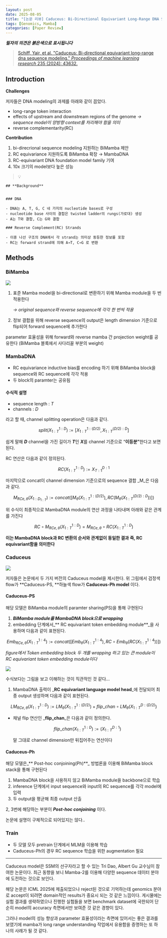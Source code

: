 ```yaml
---
layout: post
date: 2025-08-05
title: "[논문 리뷰] Caduceus: Bi-Directional Equivariant Long-Range DNA Sequence Modeling"
tags: [Genomics, Mamba]
categories: [Paper Review]
---
```


<span class="notion-red">_**필자의 의견은 붉은색으로 표시됩니다**_</span>


> [Schiff, Yair, et al. "Caduceus: Bi-directional equivariant long-range dna sequence modeling." ](https://pmc.ncbi.nlm.nih.gov/articles/PMC12189541/)[_Proceedings of machine learning research_](https://pmc.ncbi.nlm.nih.gov/articles/PMC12189541/)[ 235 (2024): 43632.](https://pmc.ncbi.nlm.nih.gov/articles/PMC12189541/)



## Introduction


**Challenges**


저자들은 DNA modeling의 과제를 아래와 같이 꼽았다.

- long-range token interaction
- effects of upstream and downstream regions of the genome 
_→ sequence model이 양방향 context를 처리해야 함을 의미_
- reverse complementarity(RC)

**Contribution**

1. bi-direcrional sequence modeling 지원하는 BiMamba 제안
1. RC equivariance 지원하도록 BiMamba 확장 → MambaDNA
1. RC-equivariant DNA foundation model family 기여
1. 10x 크기의 model보다 높은 성능

> 💡 


	## **Background**


	### DNA

	- DNA는 A, T, G, C 네 가지의 nucleotide bases로 구성
	- nucleotide base 사이의 결합은 twisted ladder의 rungs(가로대) 생성
	- A는 T와 결합, C는 G와 결합

	### Reverse Complement(RC) Strands

	- 이중 나선 구조의 DNA에서 각 strand는 의미상 동등한 정보를 포함
	- RC는 forward strand에 의해 A→T, C→G 로 변환


## Methods



### BiMamba


![](https://prod-files-secure.s3.us-west-2.amazonaws.com/542b861c-36a8-4051-84e5-8804b6728dba/2c247d59-7815-4980-99f0-8f0d21f445a7/image.png?X-Amz-Algorithm=AWS4-HMAC-SHA256&X-Amz-Content-Sha256=UNSIGNED-PAYLOAD&X-Amz-Credential=ASIAZI2LB4664ONF4EJB%2F20251003%2Fus-west-2%2Fs3%2Faws4_request&X-Amz-Date=20251003T190102Z&X-Amz-Expires=3600&X-Amz-Security-Token=IQoJb3JpZ2luX2VjELL%2F%2F%2F%2F%2F%2F%2F%2F%2F%2FwEaCXVzLXdlc3QtMiJHMEUCID2wnOyuawRfoVFRfp777pr7w93gQwnlFYobwtWagJP0AiEAmo3vjIhJMJwB6rSl20CRZwIGBz%2BRED7sWcQHRd9ABjsq%2FwMISxAAGgw2Mzc0MjMxODM4MDUiDMCaQSnOKPuzC4hr3SrcA9FxhQSwjdqLPDpfX6wyT7mD%2B7Y5m1N7AHHXz%2FNw%2BqD95DM1JE%2BZEq02pjv9%2BkKbyTs97X1qKQmNTBRC5nYvU%2FTtXrn3ZBBNiWP6jzn5XBrSv2buI6cpzdRk3yObOzk%2BCdhCkpf%2BDHIdkrP%2F3uGDcm%2F%2BtB0fgVTBlGjxLtwmPcve44zlDUoS1tTBuxRrC42YV4tl4D44FFsnyvkl97RxgGTFfzY2M6hjY35QLr%2FU0EJMTYqc8PwwusjGgCIk0egJaM7GFCav2MjPoFMG5gLMk%2BjNH3nBX6gSnbde%2B5dWILB3jXpHvWFeLoLvnj2ZwYZ0ceTEuF2Yt3HswaC6w0EBbNe%2BtH6UkzXatZ3Uh8UgKbgfeJZAvT4abNO3U6QGethuDf5az6DsdpfxORCm8qkRvn%2BC7If469kWY6ygbmFLMsK5CxvuH0M3glY3ealuywyFAD3SUoN9zgQf4xkDplrgT5A3S8Pr438%2FBp8uU%2BdQkZPCf4nccMWc6dlhNYcATRWLzDevSO9y%2BvsfcB0finUjYMHamA2PK4Ch4wlAYRAuLInRoxXNY2LQe913MH4KCds8b%2FmIWBnCTf6ncShkYlvocJzBGZxG0aleOAoTuO1eQDrBlF4qmNL1sde5KLorMPmXgMcGOqUB5X%2FS7P%2BnsXQFXMq1443Hyve%2BKiGfaj53YeD7JeIDLPxVVJA2YEfpW76koT64FQvzhBB6QF9rbLc2lANN3E%2BPs1l9cDPbqaOFYIV1Chi7iREMlZIS7RDGrVcsctmXLIkS4%2FSbL12kF3pLvuQBvtaFPcs0rN%2F5WBpeMWqg65jAK15aGFi%2FxA4%2F%2F0PJIqJ1M5fgEwPGKjcF83Nmm6aCbgihYt3%2FxN0h&X-Amz-Signature=73b0236196fe53546054af5012c3e2f22181fb54a2b466131f511be0a522adce&X-Amz-SignedHeaders=host&x-amz-checksum-mode=ENABLED&x-id=GetObject)

1. 표준 Mamba model을 bi-directional로 변환하기 위해 Mamba module을 두 번 적용한다

	_→ original sequence와 reverse sequence에 각각 한 번씩 적용_

1. 정보 결합을 위해 reverse sequence의 output은 length dimension 기준으로 flip되어 forward sequence에 추가한다

parameter 효율성을 위해 forward와 reverse mamba 간 projection weight를 공유한다 (BiMamba 블록에서 사다리꼴 부분의 weight)



### MambaDNA

- RC equivariance inductive bias를 encoding 하기 위해 BiMamba block을 sequence와 RC sequence에 각각 적용
- 두 block의 paramter는 공유됨


#### 수식적 설명

- sequence length : _T_
- channels : _D_

라고 할 때,  channel splitting operation은 다음과 같다.


$$
split(X^{1:D}_{1:T}):=[X^{1:(D/2)}_{1:T},X^{(D/2):D}_{1:T}]
$$


<span class="notion-red">쉽게 말해 </span><span class="notion-red">_**D**_</span><span class="notion-red"> channel을 가진 길이가 </span><span class="notion-red">_**T**_</span><span class="notion-red">인 </span><span class="notion-red">_**X**_</span><span class="notion-red">를 channel 기준으로 “</span><span class="notion-red">**이등분”**</span><span class="notion-red">한다고 보면 된다.</span>


RC 연산은 다음과 같이 정의된다.


$$
RC(X^{1:D}_{1:T}):=X^{D:1}_{T:1}
$$


마지막으로 concat이 channel dimension 기준으로의 sequence 결합 _M_은 다음과 같다.


$$
M_{RCe,\theta}(X_{1:D_{1:T}}):=concat([M_{\theta}(X^{1:(D/2)}_{1:T}),RC(M_{\theta}(X^{(D/2):D}_{1:T}))])
$$


위 수식이 최종적으로 MambaDNA module의 연산 과정을 나타내며 아래와 같은 관계를 가진다


$$
RC\circ M_{RCe,\theta}(X^{1:D}_{1:T}) = M_{RCe,\theta} \circ RC(X^{1:D}_{1:T})
$$


**이는 MambaDNA block과 RC 변환의 순서와 관계없이 동일한 결과 즉, RC equivariant함을 의미한다**



### Caduceus


![](https://prod-files-secure.s3.us-west-2.amazonaws.com/542b861c-36a8-4051-84e5-8804b6728dba/f94a60d7-8145-473b-aef9-7c68d3ec604a/image.png?X-Amz-Algorithm=AWS4-HMAC-SHA256&X-Amz-Content-Sha256=UNSIGNED-PAYLOAD&X-Amz-Credential=ASIAZI2LB4664ONF4EJB%2F20251003%2Fus-west-2%2Fs3%2Faws4_request&X-Amz-Date=20251003T190102Z&X-Amz-Expires=3600&X-Amz-Security-Token=IQoJb3JpZ2luX2VjELL%2F%2F%2F%2F%2F%2F%2F%2F%2F%2FwEaCXVzLXdlc3QtMiJHMEUCID2wnOyuawRfoVFRfp777pr7w93gQwnlFYobwtWagJP0AiEAmo3vjIhJMJwB6rSl20CRZwIGBz%2BRED7sWcQHRd9ABjsq%2FwMISxAAGgw2Mzc0MjMxODM4MDUiDMCaQSnOKPuzC4hr3SrcA9FxhQSwjdqLPDpfX6wyT7mD%2B7Y5m1N7AHHXz%2FNw%2BqD95DM1JE%2BZEq02pjv9%2BkKbyTs97X1qKQmNTBRC5nYvU%2FTtXrn3ZBBNiWP6jzn5XBrSv2buI6cpzdRk3yObOzk%2BCdhCkpf%2BDHIdkrP%2F3uGDcm%2F%2BtB0fgVTBlGjxLtwmPcve44zlDUoS1tTBuxRrC42YV4tl4D44FFsnyvkl97RxgGTFfzY2M6hjY35QLr%2FU0EJMTYqc8PwwusjGgCIk0egJaM7GFCav2MjPoFMG5gLMk%2BjNH3nBX6gSnbde%2B5dWILB3jXpHvWFeLoLvnj2ZwYZ0ceTEuF2Yt3HswaC6w0EBbNe%2BtH6UkzXatZ3Uh8UgKbgfeJZAvT4abNO3U6QGethuDf5az6DsdpfxORCm8qkRvn%2BC7If469kWY6ygbmFLMsK5CxvuH0M3glY3ealuywyFAD3SUoN9zgQf4xkDplrgT5A3S8Pr438%2FBp8uU%2BdQkZPCf4nccMWc6dlhNYcATRWLzDevSO9y%2BvsfcB0finUjYMHamA2PK4Ch4wlAYRAuLInRoxXNY2LQe913MH4KCds8b%2FmIWBnCTf6ncShkYlvocJzBGZxG0aleOAoTuO1eQDrBlF4qmNL1sde5KLorMPmXgMcGOqUB5X%2FS7P%2BnsXQFXMq1443Hyve%2BKiGfaj53YeD7JeIDLPxVVJA2YEfpW76koT64FQvzhBB6QF9rbLc2lANN3E%2BPs1l9cDPbqaOFYIV1Chi7iREMlZIS7RDGrVcsctmXLIkS4%2FSbL12kF3pLvuQBvtaFPcs0rN%2F5WBpeMWqg65jAK15aGFi%2FxA4%2F%2F0PJIqJ1M5fgEwPGKjcF83Nmm6aCbgihYt3%2FxN0h&X-Amz-Signature=5e2b0225d32a100abdfe148e92c8f63adb3d8fbffce624f95982fa0e096b11e5&X-Amz-SignedHeaders=host&x-amz-checksum-mode=ENABLED&x-id=GetObject)


저자들은 논문에서 두 가지 버전의 Caduceus model을 제시한다. 위 그림에서 검정색 flow가 **Caduceus-PS, **하늘색 flow가 **Caduceus-Ph model** 이다.



#### Caduceus-PS


해당 모델은 BiMamba module의 paramter sharing(PS)을 통해 구현된다

1. _**BiMamba module을 MambaDNA block으로 wrapping**_
1. embedding 단계에서_** RC equivariant token embedding module**_을 사용하며 다음과 같이 표현된다.

$$
Emb_{RCe,\theta}(X^{1:4}_{1:T}):=concat([Emb_{\theta}(X^{1:4}_{1:T}),RC \circ Emb_{\theta}(RC(X^{1:4}_{1:T}))])
$$


_figure에서 Token embedding block 두 개를 wrapping 하고 있는 큰 module이 RC equivariant token embedding module이다_


![](https://prod-files-secure.s3.us-west-2.amazonaws.com/542b861c-36a8-4051-84e5-8804b6728dba/b175e4da-71eb-4e91-8c23-a06dabe673c9/image.png?X-Amz-Algorithm=AWS4-HMAC-SHA256&X-Amz-Content-Sha256=UNSIGNED-PAYLOAD&X-Amz-Credential=ASIAZI2LB4664ONF4EJB%2F20251003%2Fus-west-2%2Fs3%2Faws4_request&X-Amz-Date=20251003T190102Z&X-Amz-Expires=3600&X-Amz-Security-Token=IQoJb3JpZ2luX2VjELL%2F%2F%2F%2F%2F%2F%2F%2F%2F%2FwEaCXVzLXdlc3QtMiJHMEUCID2wnOyuawRfoVFRfp777pr7w93gQwnlFYobwtWagJP0AiEAmo3vjIhJMJwB6rSl20CRZwIGBz%2BRED7sWcQHRd9ABjsq%2FwMISxAAGgw2Mzc0MjMxODM4MDUiDMCaQSnOKPuzC4hr3SrcA9FxhQSwjdqLPDpfX6wyT7mD%2B7Y5m1N7AHHXz%2FNw%2BqD95DM1JE%2BZEq02pjv9%2BkKbyTs97X1qKQmNTBRC5nYvU%2FTtXrn3ZBBNiWP6jzn5XBrSv2buI6cpzdRk3yObOzk%2BCdhCkpf%2BDHIdkrP%2F3uGDcm%2F%2BtB0fgVTBlGjxLtwmPcve44zlDUoS1tTBuxRrC42YV4tl4D44FFsnyvkl97RxgGTFfzY2M6hjY35QLr%2FU0EJMTYqc8PwwusjGgCIk0egJaM7GFCav2MjPoFMG5gLMk%2BjNH3nBX6gSnbde%2B5dWILB3jXpHvWFeLoLvnj2ZwYZ0ceTEuF2Yt3HswaC6w0EBbNe%2BtH6UkzXatZ3Uh8UgKbgfeJZAvT4abNO3U6QGethuDf5az6DsdpfxORCm8qkRvn%2BC7If469kWY6ygbmFLMsK5CxvuH0M3glY3ealuywyFAD3SUoN9zgQf4xkDplrgT5A3S8Pr438%2FBp8uU%2BdQkZPCf4nccMWc6dlhNYcATRWLzDevSO9y%2BvsfcB0finUjYMHamA2PK4Ch4wlAYRAuLInRoxXNY2LQe913MH4KCds8b%2FmIWBnCTf6ncShkYlvocJzBGZxG0aleOAoTuO1eQDrBlF4qmNL1sde5KLorMPmXgMcGOqUB5X%2FS7P%2BnsXQFXMq1443Hyve%2BKiGfaj53YeD7JeIDLPxVVJA2YEfpW76koT64FQvzhBB6QF9rbLc2lANN3E%2BPs1l9cDPbqaOFYIV1Chi7iREMlZIS7RDGrVcsctmXLIkS4%2FSbL12kF3pLvuQBvtaFPcs0rN%2F5WBpeMWqg65jAK15aGFi%2FxA4%2F%2F0PJIqJ1M5fgEwPGKjcF83Nmm6aCbgihYt3%2FxN0h&X-Amz-Signature=ccdf885c0af75b38c7d6e30f314a2d2823e717f4e2ec8845afa0e698a6689b0f&X-Amz-SignedHeaders=host&x-amz-checksum-mode=ENABLED&x-id=GetObject)


<span class="notion-red">수식보다는 그림을 보고 이해하는 것이 직관적인 것 같다…</span>

1. MambaDNA 출력이 _**RC equivariant language model head**_에 전달되어 최종 output 생성하며 다음과 같이 표현된다.

$$
LM_{RCe,\theta}(X^{1:D}_{1:T}):= LM_{\theta}(X^{1:(D/2)}_{1:T})+flip\_chan\circ LM_{\theta}(X^{D:(D/2)}_{1:T})
$$

- 채널 flip 연산인 _**flip\_chan**_은 다음과 같이 정의한다.

	$$
	flip\_chan(X^{1:D}_{1:T}):=(X^{D:1}_{1:T})
	$$


	말 그대로 channel dimension만 뒤집어주는 연산이다



#### Caduceus-Ph


해당 모델은_** Post-hoc conjoining(Ph)**_ 방법론을 이용해 BiMamba block stack을 통해 구현된다

1. MambaDNA block을 사용하지 않고 BiMamba module을 backbone으로 학습
1. inference 단계에서 input sequence와 input의 RC sequence를 각각 model에 입력
1. 두 output을 평균해 최종 output 산출

2, 3번에 해당하는 부분이 _**Post-hoc conjoining**_ 이다.


<span class="notion-red">논문에 설명이 구체적으로 되어있지는 않다..</span>



### Train

- 두 모델 모두 pretrain 단계에서 MLM을 이용해 학습
- Caduceus-Ph의 경우 RC sequence 학습을 위한 augmentation 필요

---


<span class="notion-red">Caduceus model은 SSM의 선구자라고 할 수 있는 Tri Dao, Albert Gu 교수님이 참여한 논문이다. 최근 동향을 보니 Mamba-2를 이용해 다양한 sequence 데이터 분야에 도전하는 것으로 보인다.</span>


<span class="notion-red">해당 논문은 ICML 2025에 제출되었으나 reject된 것으로 기억하는데 genomics 분야로 accept이 되려면 domain적인 results가 중요시 되는 것 같은 느낌이다. 게시물에는 실험 결과를 생략하였으나 진행한 실험들을 보면 benchmark dataset에 국한되어 단순히 model의 accuracy 측면에서만 보여준 것 같은 경향이 있다.</span>


<span class="notion-red">그러나 model의 성능 향상과 parameter 효율성이라는 측면에 있어서는 좋은 결과를 보였기에 mamba가 long range understanding 작업에서 유용함을 증명하는 또 하나의 사례가 될 것 같다.</span>

